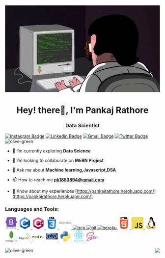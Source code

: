 ![gif](programming.gif)
<h1 align="center">Hey! there👋, I'm Pankaj Rathore</h1>
<h3 align="center">Data Scientist</h3>

[![Instagram Badge](https://img.shields.io/badge/@pankajj.rathore-30302f?style=flat&logo=instagram&logoColor=white)](https://instagram.com/pankajj.rathore)
[![Linkedin Badge](https://img.shields.io/badge/pk1853894-30302f?style=flat&logo=linkedin)](https://linkedin.com/in/pk1853894)
[![Gmail Badge](https://img.shields.io/badge/pk1853894@gmail.com-30302f?style=flat&logo=Gmail&logoColor=white)](mailto:pk1853894@gmail.com)
[![Twitter Badge](https://img.shields.io/badge/photon1006-30302f?style=flat&logo=Twitter&logoColor=white)](https://twitter.com/photon1006)
<img src="https://komarev.com/ghpvc/?username=olive-green&label=Profile%20views&color=0e75b6&style=flat" alt="olive-green" />

- 🌱 I’m currently exploring **Data Science**

- 👯 I’m looking to collaborate on **MERN Project**

- 💬 Ask me about **Machine learning,Javascript,DSA**

- 📫 How to reach me **pk1853894@gmail.com**

- 📄 Know about my experiences [https://pankajrathore.herokuapp.com/](https://pankajrathore.herokuapp.com/)


<h3 align="left">Languages and Tools:</h3>
<p align="left"> <a href="https://getbootstrap.com" target="_blank"> <img src="https://raw.githubusercontent.com/devicons/devicon/master/icons/bootstrap/bootstrap-plain-wordmark.svg" alt="bootstrap" width="40" height="40"/> </a> <a href="https://www.cprogramming.com/" target="_blank"> <img src="https://raw.githubusercontent.com/devicons/devicon/master/icons/c/c-original.svg" alt="c" width="40" height="40"/> </a> <a href="https://www.w3schools.com/cpp/" target="_blank"> <img src="https://raw.githubusercontent.com/devicons/devicon/master/icons/cplusplus/cplusplus-original.svg" alt="cplusplus" width="40" height="40"/> </a> <a href="https://www.w3schools.com/css/" target="_blank"> <img src="https://raw.githubusercontent.com/devicons/devicon/master/icons/css3/css3-original-wordmark.svg" alt="css3" width="40" height="40"/> </a> <a href="https://expressjs.com" target="_blank"> <img src="https://raw.githubusercontent.com/devicons/devicon/master/icons/express/express-original-wordmark.svg" alt="express" width="40" height="40"/> </a> <a href="https://cloud.google.com" target="_blank"> <img src="https://www.vectorlogo.zone/logos/google_cloud/google_cloud-icon.svg" alt="gcp" width="40" height="40"/> </a> <a href="https://git-scm.com/" target="_blank"> <img src="https://www.vectorlogo.zone/logos/git-scm/git-scm-icon.svg" alt="git" width="40" height="40"/> </a> <a href="https://heroku.com" target="_blank"> <img src="https://www.vectorlogo.zone/logos/heroku/heroku-icon.svg" alt="heroku" width="40" height="40"/> </a> <a href="https://www.w3.org/html/" target="_blank"> <img src="https://raw.githubusercontent.com/devicons/devicon/master/icons/html5/html5-original-wordmark.svg" alt="html5" width="40" height="40"/> </a> <a href="https://developer.mozilla.org/en-US/docs/Web/JavaScript" target="_blank"> <img src="https://raw.githubusercontent.com/devicons/devicon/master/icons/javascript/javascript-original.svg" alt="javascript" width="40" height="40"/> </a> <a href="https://www.linux.org/" target="_blank"> <img src="https://raw.githubusercontent.com/devicons/devicon/master/icons/linux/linux-original.svg" alt="linux" width="40" height="40"/> </a> <a href="https://www.mongodb.com/" target="_blank"> <img src="https://raw.githubusercontent.com/devicons/devicon/master/icons/mongodb/mongodb-original-wordmark.svg" alt="mongodb" width="40" height="40"/> </a> <a href="https://www.mysql.com/" target="_blank"> <img src="https://raw.githubusercontent.com/devicons/devicon/master/icons/mysql/mysql-original-wordmark.svg" alt="mysql" width="40" height="40"/> </a> <a href="https://nodejs.org" target="_blank"> <img src="https://raw.githubusercontent.com/devicons/devicon/master/icons/nodejs/nodejs-original-wordmark.svg" alt="nodejs" width="40" height="40"/> </a> <a href="https://www.php.net" target="_blank"> <img src="https://raw.githubusercontent.com/devicons/devicon/master/icons/php/php-original.svg" alt="php" width="40" height="40"/> </a> <a href="https://www.python.org" target="_blank"> <img src="https://raw.githubusercontent.com/devicons/devicon/master/icons/python/python-original.svg" alt="python" width="40" height="40"/> </a> <a href="https://reactjs.org/" target="_blank"> <img src="https://raw.githubusercontent.com/devicons/devicon/master/icons/react/react-original-wordmark.svg" alt="react" width="40" height="40"/> </a> <a href="https://sass-lang.com" target="_blank"> <img src="https://raw.githubusercontent.com/devicons/devicon/master/icons/sass/sass-original.svg" alt="sass" width="40" height="40"/> </a> </p>

<p align="center"><p><img align="left" src="https://github-readme-stats.vercel.app/api/top-langs/?username=olive-green&layout=compact&hide=php,c,html,roff&langs_count=10" alt="olive-green" /> </p>

<p>&nbsp;&nbsp;<img align="right" src="https://github-readme-streak-stats.herokuapp.com/?user=olive-green&currStreakNum=2FD3EB&fire=pink&sideLabels=F00" /> </p> </p>



